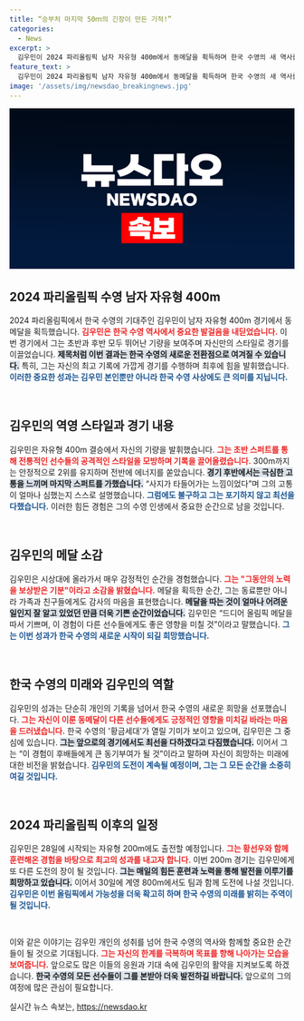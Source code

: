 ```yaml
---
title: “승부처 마지막 50ｍ의 긴장이 만든 기적!”
categories:
  - News
excerpt: >
  김우민이 2024 파리올림픽 남자 자유형 400m에서 동메달을 획득하며 한국 수영의 새 역사를 썼다. 초반부터 폭발적인 속도로 경기를 이끌던 그에게 마지막 구간은 극심한 고통이었지만, 강한 의지로 극복하고 메달을 목에 걸었다. 경쟁이 치열했던 이 경기에서 김우민의 감동적인 여정을 놓치지 마세요!
feature_text: >
  김우민이 2024 파리올림픽 남자 자유형 400m에서 동메달을 획득하며 한국 수영의 새 역사를 썼다. 초반부터 폭발적인 속도로 경기를 이끌던 그에게 마지막 구간은 극심한 고통이었지만, 강한 의지로 극복하고 메달을 목에 걸었다. 경쟁이 치열했던 이 경기에서 김우민의 감동적인 여정을 놓치지 마세요!
image: '/assets/img/newsdao_breakingnews.jpg'
---
```


<p><img src="/assets/img/newsdao_breakingnews.jpg" alt="firstkoreanews 속보" /></p>

<h2 data-ke-size="size26">2024 파리올림픽 수영 남자 자유형 400m</h2>

<p data-ke-size="size16">2024 파리올림픽에서 한국 수영의 기대주인 김우민이 남자 자유형 400m 경기에서 동메달을 획득했습니다. <b><span style="color: #ee2323;">김우민은 한국 수영 역사에서 중요한 발걸음을 내딛었습니다.</span></b> 이번 경기에서 그는 초반과 후반 모두 뛰어난 기량을 보여주며 자신만의 스타일로 경기를 이끌었습니다. <b><span style="background-color: #21538527;">제목처럼 이번 결과는 한국 수영의 새로운 전환점으로 여겨질 수 있습니다.</span></b> 특히, 그는 자신의 최고 기록에 가깝게 경기를 수행하며 최후에 힘을 발휘했습니다. <b><span style="color: #1a5490;">이러한 중요한 성과는 김우민 본인뿐만 아니라 한국 수영 사상에도 큰 의미를 지닙니다.</span></b></p>

<p data-ke-size="size16">&nbsp;</p>

<h2 data-ke-size="size26">김우민의 역영 스타일과 경기 내용</h2>

<p data-ke-size="size16">김우민은 자유형 400m 결승에서 자신의 기량을 발휘했습니다. <b><span style="color: #ee2323;">그는 초반 스퍼트를 통해 전통적인 선수들의 공격적인 스타일을 모방하며 기록을 끌어올렸습니다.</span></b> 300m까지는 안정적으로 2위를 유지하며 전반에 에너지를 쏟았습니다. <b><span style="background-color: #21538527;">경기 후반에서는 극심한 고통을 느끼며 마지막 스퍼트를 가했습니다.</span></b> “사지가 타들어가는 느낌이었다”며 그의 고통이 얼마나 심했는지 스스로 설명했습니다. <b><span style="color: #1a5490;">그럼에도 불구하고 그는 포기하지 않고 최선을 다했습니다.</span></b> 이러한 힘든 경험은 그의 수영 인생에서 중요한 순간으로 남을 것입니다.</p>

<p data-ke-size="size16">&nbsp;</p>

<h2 data-ke-size="size26">김우민의 메달 소감</h2>

<p data-ke-size="size16">김우민은 시상대에 올라가서 매우 감정적인 순간을 경험했습니다. <b><span style="color: #ee2323;">그는 "그동안의 노력을 보상받은 기분"이라고 소감을 밝혔습니다.</span></b> 메달을 획득한 순간, 그는 동료뿐만 아니라 가족과 친구들에게도 감사의 마음을 표현했습니다. <b><span style="background-color: #21538527;">메달을 따는 것이 얼마나 어려운 일인지 잘 알고 있었던 만큼 더욱 기쁜 순간이었습니다.</span></b> 김우민은 “드디어 올림픽 메달을 따서 기쁘며, 이 경험이 다른 선수들에게도 좋은 영향을 미칠 것”이라고 말했습니다. <b><span style="color: #1a5490;">그는 이번 성과가 한국 수영의 새로운 시작이 되길 희망했습니다.</span></b></p>

<p data-ke-size="size16">&nbsp;</p>

<h2 data-ke-size="size26">한국 수영의 미래와 김우민의 역할</h2>

<p data-ke-size="size16">김우민의 성과는 단순히 개인의 기록을 넘어서 한국 수영의 새로운 희망을 선포했습니다. <b><span style="color: #ee2323;">그는 자신이 이룬 동메달이 다른 선수들에게도 긍정적인 영향을 미치길 바라는 마음을 드러냈습니다.</span></b> 한국 수영의 '황금세대'가 열릴 기미가 보이고 있으며, 김우민은 그 중심에 있습니다. <b><span style="background-color: #21538527;">그는 앞으로의 경기에서도 최선을 다하겠다고 다짐했습니다.</span></b> 이어서 그는 “이 경험이 후배들에게 큰 동기부여가 될 것”이라고 말하며 자신이 희망하는 미래에 대한 비전을 밝혔습니다. <b><span style="color: #1a5490;">김우민의 도전이 계속될 예정이며, 그는 그 모든 순간을 소중히 여길 것입니다.</span></b></p>

<p data-ke-size="size16">&nbsp;</p>

<h2 data-ke-size="size26">2024 파리올림픽 이후의 일정</h2>

<p data-ke-size="size16">김우민은 28일에 시작되는 자유형 200m에도 출전할 예정입니다. <b><span style="color: #ee2323;">그는 황선우와 함께 훈련해온 경험을 바탕으로 최고의 성과를 내고자 합니다.</span></b> 이번 200m 경기는 김우민에게 또 다른 도전의 장이 될 것입니다. <b><span style="background-color: #21538527;">그는 매일의 힘든 훈련과 노력을 통해 발전을 이루기를 희망하고 있습니다.</span></b> 이어서 30일에 계영 800m에서도 팀과 함께 도전에 나설 것입니다. <b><span style="color: #1a5490;">김우민은 이번 올림픽에서 가능성을 더욱 확고히 하며 한국 수영의 미래를 밝히는 주역이 될 것입니다.</span></b></p>

<p data-ke-size="size16">&nbsp;</p>

<p data-ke-size="size16">이와 같은 이야기는 김우민 개인의 성취를 넘어 한국 수영의 역사와 함께할 중요한 순간들이 될 것으로 기대됩니다. <b><span style="color: #ee2323;">그는 자신의 한계를 극복하며 목표를 향해 나아가는 모습을 보여줍니다.</span></b> 앞으로도 많은 이들의 응원과 기대 속에 김우민의 활약을 지켜보도록 하겠습니다. <b><span style="background-color: #21538527;">한국 수영의 모든 선수들이 그를 본받아 더욱 발전하길 바랍니다.</span></b> 앞으로의 그의 여정에 많은 관심이 필요합니다.</p>
실시간 뉴스 속보는, <a href="https://newsdao.kr" rel="dofollow">https://newsdao.kr</a>


